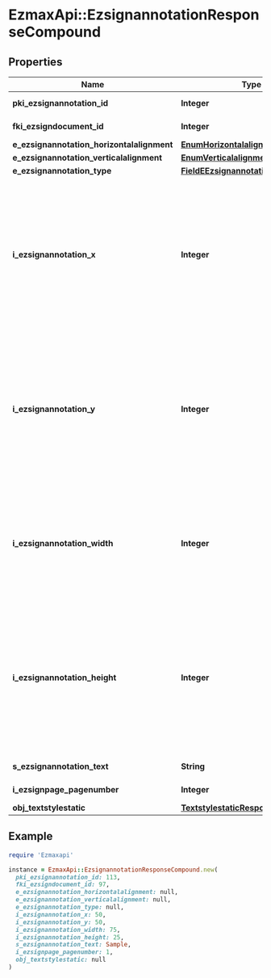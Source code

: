 # EzmaxApi::EzsignannotationResponseCompound

## Properties

| Name | Type | Description | Notes |
| ---- | ---- | ----------- | ----- |
| **pki_ezsignannotation_id** | **Integer** | The unique ID of the Ezsignannotation |  |
| **fki_ezsigndocument_id** | **Integer** | The unique ID of the Ezsigndocument |  |
| **e_ezsignannotation_horizontalalignment** | [**EnumHorizontalalignment**](EnumHorizontalalignment.md) |  | [optional] |
| **e_ezsignannotation_verticalalignment** | [**EnumVerticalalignment**](EnumVerticalalignment.md) |  | [optional] |
| **e_ezsignannotation_type** | [**FieldEEzsignannotationType**](FieldEEzsignannotationType.md) |  |  |
| **i_ezsignannotation_x** | **Integer** | The X coordinate (Horizontal) where to put the Ezsignannotation on the page.  Coordinate is calculated at 100dpi (dot per inch). So for example, if you want to put the Ezsignannotation 2 inches from the left border of the page, you would use \&quot;200\&quot; for the X coordinate. |  |
| **i_ezsignannotation_y** | **Integer** | The Y coordinate (Vertical) where to put the Ezsignannotation on the page.  Coordinate is calculated at 100dpi (dot per inch). So for example, if you want to put the Ezsignannotation 3 inches from the top border of the page, you would use \&quot;300\&quot; for the Y coordinate. |  |
| **i_ezsignannotation_width** | **Integer** | The Width of the Ezsignannotation.  Width is calculated at 100dpi (dot per inch). So for example, if you want to have the width of the Ezsignannotation to be 3 inches, you would use \&quot;300\&quot; for the Width. | [optional] |
| **i_ezsignannotation_height** | **Integer** | The Height of the Ezsignannotation.  Height is calculated at 100dpi (dot per inch). So for example, if you want to have the height of the Ezsignannotation to be 2 inches, you would use \&quot;200\&quot; for the Height.  This can only be set if eEzsignannotationType is **StrikethroughBlock** or **Text** | [optional] |
| **s_ezsignannotation_text** | **String** | The Text of the Ezsignannotation | [optional] |
| **i_ezsignpage_pagenumber** | **Integer** | The page number in the Ezsigndocument |  |
| **obj_textstylestatic** | [**TextstylestaticResponseCompound**](TextstylestaticResponseCompound.md) |  | [optional] |

## Example

```ruby
require 'Ezmaxapi'

instance = EzmaxApi::EzsignannotationResponseCompound.new(
  pki_ezsignannotation_id: 113,
  fki_ezsigndocument_id: 97,
  e_ezsignannotation_horizontalalignment: null,
  e_ezsignannotation_verticalalignment: null,
  e_ezsignannotation_type: null,
  i_ezsignannotation_x: 50,
  i_ezsignannotation_y: 50,
  i_ezsignannotation_width: 75,
  i_ezsignannotation_height: 25,
  s_ezsignannotation_text: Sample,
  i_ezsignpage_pagenumber: 1,
  obj_textstylestatic: null
)
```

